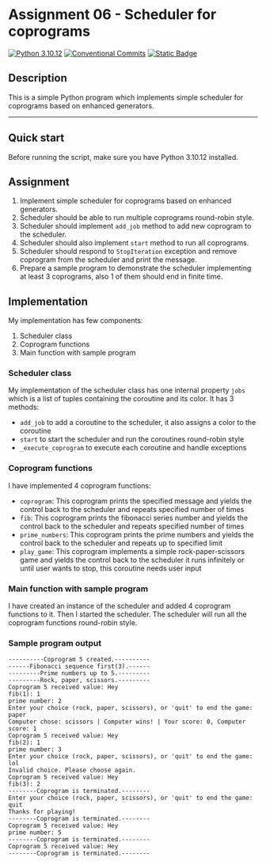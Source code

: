 # Assignment 06 - Scheduler for coprograms

[![Python 3.10.12](https://img.shields.io/badge/python-3.10.12-purple.svg)](https://www.python.org/downloads/release/python-31012/)
[![Conventional Commits](https://img.shields.io/badge/Conventional%20Commits-1.0.0-purple.svg)](https://conventionalcommits.org)
[![Static Badge](https://img.shields.io/badge/CUDA_Toolkit-12.4-purple)](https://developer.nvidia.com/cuda-downloads?target_os=Windows&target_arch=x86_64&target_version=10&target_type=exe_local)

## Description

This is a simple Python program which implements simple scheduler for coprograms based on enhanced generators.

---

## Quick start

Before running the script, make sure you have Python 3.10.12 installed.

## Assignment

1. Implement simple scheduler for coprograms based on enhanced generators.
2. Scheduler should be able to run multiple coprograms round-robin style.
3. Scheduler should implement `add_job` method to add new coprogram to the scheduler.
4. Scheduler should also implement `start` method to run all coprograms.
5. Scheduler should respond to `StopIteration` exception and remove coprogram from the scheduler and print the message.
6. Prepare a sample program to demonstrate the scheduler implementing at least 3 coprograms, also 1 of them should end in finite time.

## Implementation

My implementation has few components:

1. Scheduler class
2. Coprogram functions
3. Main function with sample program

### Scheduler class

My implementation of the scheduler class has one internal property `jobs` which is a list of tuples containing the coroutine and its color.
It has 3 methods:

- `add_job` to add a coroutine to the scheduler, it also assigns a color to the coroutine
- `start` to start the scheduler and run the coroutines round-robin style
- `_execute_coprogram` to execute each coroutine and handle exceptions

### Coprogram functions

I have implemented 4 coprogram functions:

- `coprogram`: This coprogram prints the specified message and yields the control back to the scheduler and repeats specified number of times
- `fib`: This coprogram prints the fibonacci series number and yields the control back to the scheduler and repeats specified number of times
- `prime_numbers`: This coprogram prints the prime numbers and yields the control back to the scheduler and repeats up to specified limit
- `play_game`: This coprogram implements a simple rock-paper-scissors game and yields the control back to the scheduler it runs infinitely or until user wants to stop, this coroutine needs user input

### Main function with sample program

I have created an instance of the scheduler and added 4 coprogram functions to it. Then I started the scheduler. The scheduler will run all the coprogram functions round-robin style.

### Sample program output

```plaintext
----------Coprogram 5 created.----------
------Fibonacci sequence first(3).------
---------Prime numbers up to 5.---------
---------Rock, paper, scissors.---------
Coprogram 5 received value: Hey
fib(1): 1
prime number: 2
Enter your choice (rock, paper, scissors), or 'quit' to end the game: paper
Computer chose: scissors | Computer wins! | Your score: 0, Computer score: 1
Coprogram 5 received value: Hey
fib(2): 1
prime number: 3
Enter your choice (rock, paper, scissors), or 'quit' to end the game: lol
Invalid choice. Please choose again.
Coprogram 5 received value: Hey
fib(3): 2
--------Coprogram is terminated.--------
Enter your choice (rock, paper, scissors), or 'quit' to end the game: quit
Thanks for playing!
--------Coprogram is terminated.--------
Coprogram 5 received value: Hey
prime number: 5
--------Coprogram is terminated.--------
Coprogram 5 received value: Hey
--------Coprogram is terminated.--------
```

